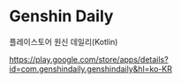 # Genshin Daily
플레이스토어 원신 데일리(Kotlin)

https://play.google.com/store/apps/details?id=com.genshindaily.genshindaily&hl=ko-KR
